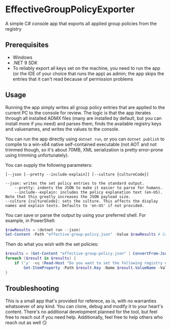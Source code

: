 ﻿# EffectiveGroupPolicyExporter
A simple C# console app that exports all applied group policies from the registry

## Prerequisites
- Windows
- .NET 9 SDK
- To reliably export all keys set on the machine, you need to run the app (or the IDE of your choice that runs the app) as admin; the app skips the entries that it can't read because of permission problems

## Usage
Running the app simply writes all group policy entries that are applied to the current PC to the console for review. The logic is that the app iterates through all installed ADMX files (many are installed by default, but you can install more if you need) and parses them, finds the available registry keys and valuenames, and writes the values to the console.

You can run the app directly using `dotnet run`, or you can `dotnet publish` to compile to a win-x64 native self-contained executable (not AOT and not trimmed though, so it's about 70MB, XML serialization is pretty error-prone using trimming unfortunately).

You can supply the following parameters:
```
[--json [--pretty --include-explain]] [--culture {cultureCode}]

--json: writes the set policy entries to the standard output.
    --pretty: indents the JSON to make it easier to parse for humans.
    --include--explain: includes the policy explanation text (en-US). Note that this greatly increases the JSON payload size.
--culture {cultureCode}: sets the culture. This affects the display names and explain texts. Defaults to 'en-US' if not provided.
```

You can save or parse the output by using your preferred shell. For example, in PowerShell:
```ps1
$rawResults = (dotnet run --json)
Set-Content -Path "effective-group-policy.json" -Value $rawResults # Save the contents in a file.
```

Then do what you wish with the set policies:
```ps1
$results = (Get-Content "effective-group-policy.json" | ConvertFrom-Json | Select-Object -ExpandProperty PolicyResults | Select-Object -ExpandProperty Registry)
foreach ($result in $results) {
    if ('y' -eq (Read-Host "Do you want to set the following registry entry:\n $result.Key\t$result.ValueName = $result.Value ?"))
        Set-ItemProperty -Path $result.Key -Name $result.ValueName -Value $result.Value
}
```

## Troubleshooting
This is a small app that's provided for referece, as is, with no warranties whatsoever of any kind. You can clone, debug and modify it to your heart's content. There's no additional development planned for the tool, but feel free to reach out if you need help. Additionally, feel free to help others who reach out as well 😏